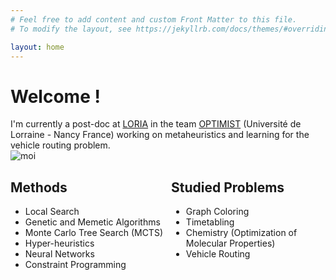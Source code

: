 ```yaml
---
# Feel free to add content and custom Front Matter to this file.
# To modify the layout, see https://jekyllrb.com/docs/themes/#overriding-theme-defaults

layout: home
---
```



<div class="container">
    <div class="content">
        <h1>Welcome !</h1>
        I'm currently a post-doc at <a href="https://www.loria.fr/" target="_blank">LORIA</a> in the team <a href="https://optimist.loria.fr/" target="_blank">OPTIMIST</a> (Université de Lorraine - Nancy France) working on metaheuristics and learning for the vehicle routing problem.
    </div>
    <img src="{{ '/assets/images/maphoto_c_low.jpg' | relative_url }}" alt="moi" class="profile-photo">
</div>

<div id="index-div1" style="display: flex; justify-content: space-between;">
    <div class="index-div2" style="width: 49%;">
        <h2>Methods</h2>
        <ul c>
            <li>Local Search</li>
            <li>Genetic and Memetic Algorithms</li>
            <li>Monte Carlo Tree Search (MCTS)</li>
            <li>Hyper-heuristics</li>
            <li>Neural Networks</li>
            <li>Constraint Programming</li>
        </ul>
    </div>
    <div class="index-div2" style="width: 49%;">
        <h2>Studied Problems</h2>
        <ul>
            <li>Graph Coloring</li>
            <li>Timetabling</li>
            <li>Chemistry (Optimization of Molecular Properties)</li>
            <li>Vehicle Routing</li>
        </ul>
    </div>
</div>